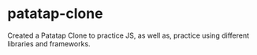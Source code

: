 # patatap-clone


Created a Patatap Clone to practice JS, as well as, practice using different libraries and frameworks. 
